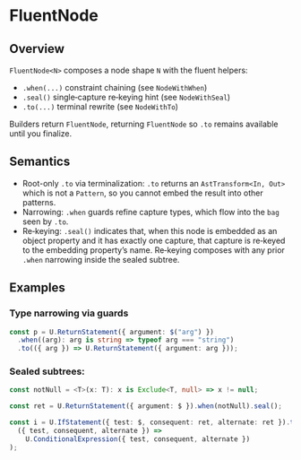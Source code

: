 # FluentNode

## Overview

`FluentNode<N>` composes a node shape `N` with the fluent helpers:

- `.when(...)` constraint chaining (see `NodeWithWhen`)
- `.seal()` single‑capture re‑keying hint (see `NodeWithSeal`)
- `.to(...)` terminal rewrite (see `NodeWithTo`)

Builders return `FluentNode`, returning `FluentNode` so `.to` remains available
until you finalize.

## Semantics

- Root-only `.to` via terminalization: `.to` returns an `AstTransform<In, Out>`
  which is not a `Pattern`, so you cannot embed the result into other patterns.
- Narrowing: `.when` guards refine capture types, which flow into the `bag` seen
  by `.to`.
- Re‑keying: `.seal()` indicates that, when this node is embedded as an object
  property and it has exactly one capture, that capture is re‑keyed to the
  embedding property’s name. Re‑keying composes with any prior `.when` narrowing
  inside the sealed subtree.

## Examples

### Type narrowing via guards

```ts
const p = U.ReturnStatement({ argument: $("arg") })
  .when((arg): arg is string => typeof arg === "string")
  .to(({ arg }) => U.ReturnStatement({ argument: arg }));
```

### Sealed subtrees:

```ts
const notNull = <T>(x: T): x is Exclude<T, null> => x != null;

const ret = U.ReturnStatement({ argument: $ }).when(notNull).seal();

const i = U.IfStatement({ test: $, consequent: ret, alternate: ret }).to(
  ({ test, consequent, alternate }) =>
    U.ConditionalExpression({ test, consequent, alternate })
);
```
